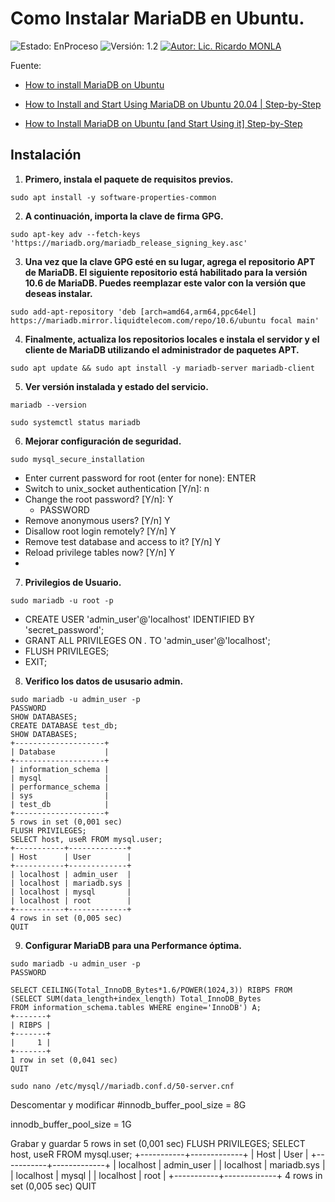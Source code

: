 # Como Instalar MariaDB en Ubuntu.
![Estado: EnProceso](https://img.shields.io/badge/Estado-EnProceso-brightgreen)
![Versión: 1.2](https://img.shields.io/badge/Versión-1.2-blue)
[![Autor: Lic. Ricardo MONLA](https://img.shields.io/badge/Autor-Lic.%20Ricardo%20MONLA-orange)](mailto:rmonla@frlr.utn.edu.ar)

Fuente: 
- [How to install MariaDB on Ubuntu](https://www.cherryservers.com/blog/how-to-install-and-start-using-mariadb-on-ubuntu-20-04)
 
- [How to Install and Start Using MariaDB on Ubuntu 20.04 | Step-by-Step](https://www.cherryservers.com/blog/how-to-install-and-start-using-mariadb-on-ubuntu-20-04)
- [How to Install MariaDB on Ubuntu [and Start Using it] Step-by-Step](https://youtu.be/QfViwTqYOGY?si=hGqxjPVp_waqs22e)


## Instalación

1. **Primero, instala el paquete de requisitos previos.**

```
sudo apt install -y software-properties-common
```

2. **A continuación, importa la clave de firma GPG.**

```
sudo apt-key adv --fetch-keys 'https://mariadb.org/mariadb_release_signing_key.asc'
```

3. **Una vez que la clave GPG esté en su lugar, agrega el repositorio APT de MariaDB. El siguiente repositorio está habilitado para la versión 10.6 de MariaDB. Puedes reemplazar este valor con la versión que deseas instalar.**

```
sudo add-apt-repository 'deb [arch=amd64,arm64,ppc64el] https://mariadb.mirror.liquidtelecom.com/repo/10.6/ubuntu focal main'
```

4. **Finalmente, actualiza los repositorios locales e instala el servidor y el cliente de MariaDB utilizando el administrador de paquetes APT.**

```
sudo apt update && sudo apt install -y mariadb-server mariadb-client
```
5. **Ver versión instalada y estado del servicio.**
```
mariadb --version
```
```
sudo systemctl status mariadb
```
6. **Mejorar configuración de seguridad.**

```
sudo mysql_secure_installation
```
 - Enter current password for root (enter for none): ENTER
 - Switch to unix_socket authentication [Y/n]: n
 - Change the root password? [Y/n]: Y
   - PASSWORD 
 - Remove anonymous users? [Y/n] Y
 - Disallow root login remotely? [Y/n] Y
 - Remove test database and access to it? [Y/n] Y
 - Reload privilege tables now? [Y/n] Y
 - 

7. **Privilegios de Usuario.**

```
sudo mariadb -u root -p
```
 - CREATE USER 'admin_user'@'localhost' IDENTIFIED BY 'secret_password';
 - GRANT ALL PRIVILEGES ON *.* TO 'admin_user'@'localhost';
 - FLUSH PRIVILEGES;
 - EXIT;

8. **Verifico los datos de ususario admin.**
```
sudo mariadb -u admin_user -p
PASSWORD
SHOW DATABASES;
CREATE DATABASE test_db;
SHOW DATABASES;
+--------------------+
| Database           |
+--------------------+
| information_schema |
| mysql              |
| performance_schema |
| sys                |
| test_db            |
+--------------------+
5 rows in set (0,001 sec)
FLUSH PRIVILEGES;
SELECT host, useR FROM mysql.user;
+-----------+-------------+
| Host      | User        |
+-----------+-------------+
| localhost | admin_user  |
| localhost | mariadb.sys |
| localhost | mysql       |
| localhost | root        |
+-----------+-------------+
4 rows in set (0,005 sec)
QUIT
```
9. **Configurar MariaDB para una Performance óptima.**
```
sudo mariadb -u admin_user -p
PASSWORD

SELECT CEILING(Total_InnoDB_Bytes*1.6/POWER(1024,3)) RIBPS FROM
(SELECT SUM(data_length+index_length) Total_InnoDB_Bytes
FROM information_schema.tables WHERE engine='InnoDB') A;
+-------+
| RIBPS |
+-------+
|     1 |
+-------+
1 row in set (0,041 sec)
QUIT
```
```
sudo nano /etc/mysql//mariadb.conf.d/50-server.cnf
```
Descomentar y modificar 
#innodb_buffer_pool_size = 8G

innodb_buffer_pool_size = 1G

Grabar y guardar
5 rows in set (0,001 sec)
FLUSH PRIVILEGES;
SELECT host, useR FROM mysql.user;
+-----------+-------------+
| Host      | User        |
+-----------+-------------+
| localhost | admin_user  |
| localhost | mariadb.sys |
| localhost | mysql       |
| localhost | root        |
+-----------+-------------+
4 rows in set (0,005 sec)
QUIT
```



 



